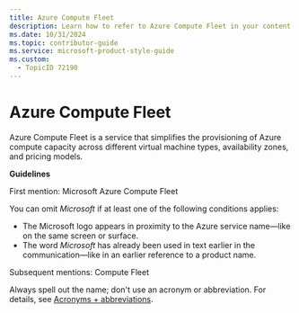 ```yaml
---
title: Azure Compute Fleet
description: Learn how to refer to Azure Compute Fleet in your content.
ms.date: 10/31/2024
ms.topic: contributor-guide
ms.service: microsoft-product-style-guide
ms.custom:
  - TopicID 72190
---
```



# Azure Compute Fleet

Azure Compute Fleet is a service that simplifies the provisioning of Azure compute capacity across different virtual machine types, availability zones, and pricing models.  

**Guidelines**  

First mention: Microsoft Azure Compute Fleet  

You can omit *Microsoft* if at least one of the following conditions applies:

- The Microsoft logo appears in proximity to the Azure service name—like on the same screen or surface.
- The word *Microsoft* has already been used in text earlier in the communication—like in an earlier reference to a product name.

Subsequent mentions: Compute Fleet  

Always spell out the name; don't use an acronym or abbreviation. For details, see [Acronyms + abbreviations](~\acronyms-and-abbreviations.md).  

